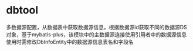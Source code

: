 # dbtool
多数据源配置，从数据表中获取数据源信息，根据数据源id获取不同的数据源DS对象，基于mybatis-plus，该模块中的主数据源连接使用引用者中的数据源信息
使用时需修改DbInfoEntity中的数据源信息表名和字段名
